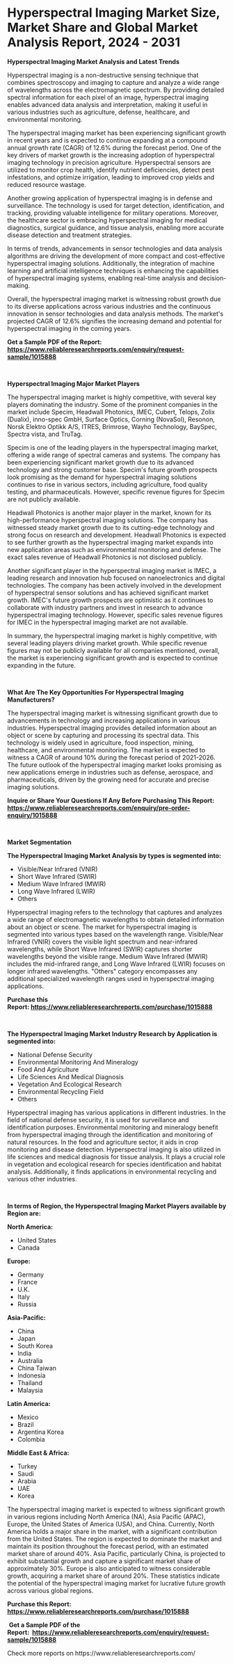 <p><h1>Hyperspectral Imaging Market Size, Market Share and Global Market Analysis Report, 2024 - 2031</h1></p><p><strong>Hyperspectral Imaging Market Analysis and Latest Trends</strong></p>
<p><p>Hyperspectral imaging is a non-destructive sensing technique that combines spectroscopy and imaging to capture and analyze a wide range of wavelengths across the electromagnetic spectrum. By providing detailed spectral information for each pixel of an image, hyperspectral imaging enables advanced data analysis and interpretation, making it useful in various industries such as agriculture, defense, healthcare, and environmental monitoring.</p><p>The hyperspectral imaging market has been experiencing significant growth in recent years and is expected to continue expanding at a compound annual growth rate (CAGR) of 12.6% during the forecast period. One of the key drivers of market growth is the increasing adoption of hyperspectral imaging technology in precision agriculture. Hyperspectral sensors are utilized to monitor crop health, identify nutrient deficiencies, detect pest infestations, and optimize irrigation, leading to improved crop yields and reduced resource wastage.</p><p>Another growing application of hyperspectral imaging is in defense and surveillance. The technology is used for target detection, identification, and tracking, providing valuable intelligence for military operations. Moreover, the healthcare sector is embracing hyperspectral imaging for medical diagnostics, surgical guidance, and tissue analysis, enabling more accurate disease detection and treatment strategies.</p><p>In terms of trends, advancements in sensor technologies and data analysis algorithms are driving the development of more compact and cost-effective hyperspectral imaging solutions. Additionally, the integration of machine learning and artificial intelligence techniques is enhancing the capabilities of hyperspectral imaging systems, enabling real-time analysis and decision-making.</p><p>Overall, the hyperspectral imaging market is witnessing robust growth due to its diverse applications across various industries and the continuous innovation in sensor technologies and data analysis methods. The market's projected CAGR of 12.6% signifies the increasing demand and potential for hyperspectral imaging in the coming years.</p></p>
<p><strong>Get a Sample PDF of the Report:&nbsp; <a href="https://www.reliableresearchreports.com/enquiry/request-sample/1015888">https://www.reliableresearchreports.com/enquiry/request-sample/1015888</a></strong></p>
<p>&nbsp;</p>
<p><strong>Hyperspectral Imaging Major Market Players</strong></p>
<p><p>The hyperspectral imaging market is highly competitive, with several key players dominating the industry. Some of the prominent companies in the market include Specim, Headwall Photonics, IMEC, Cubert, Telops, Zolix (Dualix), inno-spec GmbH, Surface Optics, Corning (NovaSol), Resonon, Norsk Elektro Optikk A/S, ITRES, Brimrose, Wayho Technology, BaySpec, Spectra vista, and TruTag.</p><p>Specim is one of the leading players in the hyperspectral imaging market, offering a wide range of spectral cameras and systems. The company has been experiencing significant market growth due to its advanced technology and strong customer base. Specim's future growth prospects look promising as the demand for hyperspectral imaging solutions continues to rise in various sectors, including agriculture, food quality testing, and pharmaceuticals. However, specific revenue figures for Specim are not publicly available.</p><p>Headwall Photonics is another major player in the market, known for its high-performance hyperspectral imaging solutions. The company has witnessed steady market growth due to its cutting-edge technology and strong focus on research and development. Headwall Photonics is expected to see further growth as the hyperspectral imaging market expands into new application areas such as environmental monitoring and defense. The exact sales revenue of Headwall Photonics is not disclosed publicly.</p><p>Another significant player in the hyperspectral imaging market is IMEC, a leading research and innovation hub focused on nanoelectronics and digital technologies. The company has been actively involved in the development of hyperspectral sensor solutions and has achieved significant market growth. IMEC's future growth prospects are optimistic as it continues to collaborate with industry partners and invest in research to advance hyperspectral imaging technology. However, specific sales revenue figures for IMEC in the hyperspectral imaging market are not available.</p><p>In summary, the hyperspectral imaging market is highly competitive, with several leading players driving market growth. While specific revenue figures may not be publicly available for all companies mentioned, overall, the market is experiencing significant growth and is expected to continue expanding in the future.</p></p>
<p>&nbsp;</p>
<p><strong>What Are The Key Opportunities For Hyperspectral Imaging Manufacturers?</strong></p>
<p><p>The hyperspectral imaging market is witnessing significant growth due to advancements in technology and increasing applications in various industries. Hyperspectral imaging provides detailed information about an object or scene by capturing and processing its spectral data. This technology is widely used in agriculture, food inspection, mining, healthcare, and environmental monitoring. The market is expected to witness a CAGR of around 10% during the forecast period of 2021-2026. The future outlook of the hyperspectral imaging market looks promising as new applications emerge in industries such as defense, aerospace, and pharmaceuticals, driven by the growing need for accurate and precise imaging solutions.</p></p>
<p><strong>Inquire or Share Your Questions If Any Before Purchasing This Report: <a href="https://www.reliableresearchreports.com/enquiry/pre-order-enquiry/1015888">https://www.reliableresearchreports.com/enquiry/pre-order-enquiry/1015888</a></strong></p>
<p>&nbsp;</p>
<p><strong>Market Segmentation</strong></p>
<p><strong>The Hyperspectral Imaging Market Analysis by types is segmented into:</strong></p>
<p><ul><li>Visible/Near Infrared (VNIR)</li><li>Short Wave Infrared (SWIR)</li><li>Medium Wave Infrared (MWIR)</li><li>Long Wave Infrared (LWIR)</li><li>Others</li></ul></p>
<p><p>Hyperspectral imaging refers to the technology that captures and analyzes a wide range of electromagnetic wavelengths to obtain detailed information about an object or scene. The market for hyperspectral imaging is segmented into various types based on the wavelength range. Visible/Near Infrared (VNIR) covers the visible light spectrum and near-infrared wavelengths, while Short Wave Infrared (SWIR) captures shorter wavelengths beyond the visible range. Medium Wave Infrared (MWIR) includes the mid-infrared range, and Long Wave Infrared (LWIR) focuses on longer infrared wavelengths. "Others" category encompasses any additional specialized wavelength ranges used in hyperspectral imaging applications.</p></p>
<p><strong>Purchase this Report:&nbsp;<a href="https://www.reliableresearchreports.com/purchase/1015888">https://www.reliableresearchreports.com/purchase/1015888</a></strong></p>
<p>&nbsp;</p>
<p><strong>The Hyperspectral Imaging Market Industry Research by Application is segmented into:</strong></p>
<p><ul><li>National Defense Security</li><li>Environmental Monitoring And Mineralogy</li><li>Food And Agriculture</li><li>Life Sciences And Medical Diagnosis</li><li>Vegetation And Ecological Research</li><li>Environmental Recycling Field</li><li>Others</li></ul></p>
<p><p>Hyperspectral imaging has various applications in different industries. In the field of national defense security, it is used for surveillance and identification purposes. Environmental monitoring and mineralogy benefit from hyperspectral imaging through the identification and monitoring of natural resources. In the food and agriculture sector, it aids in crop monitoring and disease detection. Hyperspectral imaging is also utilized in life sciences and medical diagnosis for tissue analysis. It plays a crucial role in vegetation and ecological research for species identification and habitat analysis. Additionally, it finds applications in environmental recycling and various other industries.</p></p>
<p>&nbsp;</p>
<p><strong>In terms of Region, the Hyperspectral Imaging Market Players available by Region are:</strong></p>
<p>
    <p> <strong> North America: </strong>
        <ul>
            <li>United States</li>
            <li>Canada</li>
        </ul>
        </p> 
    <p> <strong> Europe: </strong>
        <ul>
            <li>Germany</li>
            <li>France</li>
            <li>U.K.</li>
            <li>Italy</li>
            <li>Russia</li>
        </ul>
        </p> 
    <p> <strong> Asia-Pacific: </strong>
        <ul>
            <li>China</li>
            <li>Japan</li>
            <li>South Korea</li>
            <li>India</li>
            <li>Australia</li>
            <li>China Taiwan</li>
            <li>Indonesia</li>
            <li>Thailand</li>
            <li>Malaysia</li>
        </ul>
        </p> 
    <p> <strong> Latin America: </strong>
        <ul>
            <li>Mexico</li>
            <li>Brazil</li>
            <li>Argentina Korea</li>
            <li>Colombia</li>
        </ul>
        </p> 
    <p> <strong> Middle East & Africa: </strong>
        <ul>
            <li>Turkey</li>
            <li>Saudi</li>
            <li>Arabia</li>
            <li>UAE</li>
            <li>Korea</li>
        </ul>
    </p>
    </p>
<p><p>The hyperspectral imaging market is expected to witness significant growth in various regions including North America (NA), Asia Pacific (APAC), Europe, the United States of America (USA), and China. Currently, North America holds a major share in the market, with a significant contribution from the United States. The region is expected to dominate the market and maintain its position throughout the forecast period, with an estimated market share of around 40%. Asia Pacific, particularly China, is projected to exhibit substantial growth and capture a significant market share of approximately 30%. Europe is also anticipated to witness considerable growth, acquiring a market share of around 20%. These statistics indicate the potential of the hyperspectral imaging market for lucrative future growth across various global regions.</p></p>
<p><strong>Purchase this Report: <a href="https://www.reliableresearchreports.com/purchase/1015888">https://www.reliableresearchreports.com/purchase/1015888</a></strong></p>
<p>&nbsp;<strong>Get a Sample PDF of the Report:&nbsp;&nbsp;<a href="https://www.reliableresearchreports.com/enquiry/request-sample/1015888">https://www.reliableresearchreports.com/enquiry/request-sample/1015888</a></strong></p>
<p><strong></strong></p>
<p>Check more reports on https://www.reliableresearchreports.com/</p>